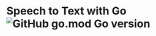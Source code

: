 # Speech to Text with Go ![GitHub go.mod Go version](https://img.shields.io/github/go-mod/go-version/ChrisCodeX/Speech-To-Text-Go)
